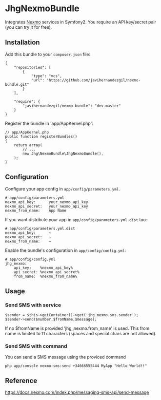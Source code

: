 JhgNexmoBundle
==================

Integrates <a href="https://www.nexmo.com/">Nexmo</a> services in Symfony2. You require an API key/secret pair (you can try it for free).


Installation
------------

Add this bundle to your `composer.json` file:

    {
        "repositories": [
            {
                "type": "vcs",
                "url": "https://github.com/javihernandezgil/nexmo-bundle.git"
            }
        ],
    
        "require": {
            "javihernandezgil/nexmo-bundle": "dev-master"
        }
    }
    
Register the bundle in 'app/AppKernel.php':

    // app/AppKernel.php
    public function registerBundles()
    {
        return array(
            // ...
            new Jhg\NexmoBundle\JhgNexmoBundle(),
        );
    }
    
    
Configuration 
-------------

Configure your app config in `app/config/parameters.yml`. 

    # app/config/parameters.yml
    nexmo_api_key:      your_nexmo_api_key
    nexmo_api_secret:   your_nexmo_api_key
    nexmo_from_name:    App Name
    
If you want distribute your app in `app/config/parameters.yml.dist` too:

    # app/config/parameters.yml.dist
    nexmo_api_key:      ~
    nexmo_api_secret:   ~
    nexmo_from_name:    ~

Enable the bundle's configuration in `app/config/config.yml`:

    # app/config/config.yml
    jhg_nexmo:
        api_key:    %nexmo_api_key%
        api_secret: %nexmo_api_secret%
        from_name:  %nexmo_from_name%


Usage
-----

### Send SMS with service

    $sender = $this->getContainer()->get('jhg_nexmo.sms.sender');
    $sender->send($number,$fromName,$message);

If no $fromName is provided 'jhg_nexmo.from_name' is used. This from name is limited to 11 characters (spaces and special chars are not allowed).

### Send SMS with command

You can send a SMS message using the proviced command

    php app/console nexmo:sms:send +34666555444 MyApp "Hello World!!"


Reference
---------

https://docs.nexmo.com/index.php/messaging-sms-api/send-message
    